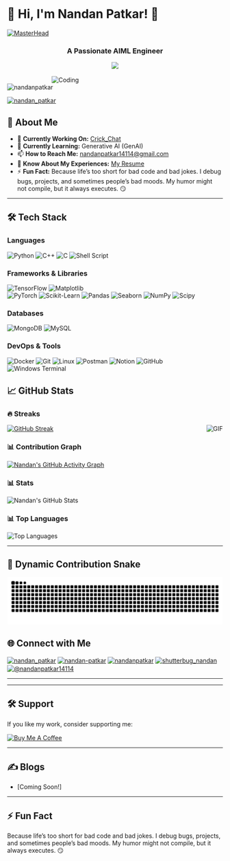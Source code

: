 













# 👋 Hi, I'm Nandan Patkar! 🚀

[![MasterHead](https://github-production-user-asset-6210df.s3.amazonaws.com/74038190/240304586-d48893bd-0757-481c-8d7e-ba3e163feae7.png)](https://rishavchanda.io)

<h3 align="center">A Passionate AIML Engineer</h3>
<p align="center"><img src="https://i.imgur.com/A6bWGFl.gif"/></p>
<img align="right" alt="Coding" width="400" src="https://github-production-user-asset-6210df.s3.amazonaws.com/74038190/371756373-fddcdbcd-5ea2-4416-9f59-ca7fd9394aca.gif" />

<p align="left"> <img src="https://komarev.com/ghpvc/?username=nandanpatkar&label=Profile%20views&color=0e75b6&style=flat" alt="nandanpatkar" /> </p>
<p align="left"> <a href="https://twitter.com/nandan_patkar" target="blank"><img src="https://img.shields.io/twitter/follow/nandan_patkar?logo=twitter&style=for-the-badge" alt="nandan_patkar" /></a> </p>



## 🔭 **About Me**

- 🔭 **Currently Working On:** [Crick_Chat](https://github.com/nandanpatkar/Crick_Chat)
- 🌱 **Currently Learning:** Generative AI (GenAI)
- 📫 **How to Reach Me:** nandanpatkar14114@gmail.com
- 📄 **Know About My Experiences:** [My Resume](https://drive.google.com/drive/folders/1LNoedGsiz2bk41_Tp4pGNir-V0gTclR0?usp=drive_link)
- ⚡ **Fun Fact:** Because life’s too short for bad code and bad jokes. I debug bugs, projects, and sometimes people’s bad moods. My humor might not compile, but it always executes. 😏

---

## 🛠️ **Tech Stack**

### **Languages**
![Python](https://img.shields.io/badge/Python-%233776AB.svg?style=for-the-badge&logo=python&logoColor=white)
![C++](https://img.shields.io/badge/C%2B%2B-%2300599C.svg?style=for-the-badge&logo=c%2B%2B&logoColor=white)
![C](https://img.shields.io/badge/C-%2300599C.svg?style=for-the-badge&logo=c&logoColor=white)
![Shell Script](https://img.shields.io/badge/shell_script-%23121011.svg?style=for-the-badge&logo=gnu-bash&logoColor=white)

### **Frameworks & Libraries**
![TensorFlow](https://img.shields.io/badge/TensorFlow-%23FF6F00.svg?style=for-the-badge&logo=tensorflow&logoColor=white)
 ![Matplotlib](https://img.shields.io/badge/Matplotlib-%23ffffff.svg?style=for-the-badge&logo=Matplotlib&logoColor=black)  
![PyTorch](https://img.shields.io/badge/PyTorch-%23EE4C2C.svg?style=for-the-badge&logo=pytorch&logoColor=white)
![Scikit-Learn](https://img.shields.io/badge/Scikit--Learn-%23F7931E.svg?style=for-the-badge&logo=scikit-learn&logoColor=white)
![Pandas](https://img.shields.io/badge/Pandas-%23150458.svg?style=for-the-badge&logo=pandas&logoColor=white)
![Seaborn](https://img.shields.io/badge/Seaborn-%23000000.svg?style=for-the-badge&logo=seaborn&logoColor=white)
![NumPy](https://img.shields.io/badge/numpy-%23013243.svg?style=for-the-badge&logo=numpy&logoColor=white) 
![Scipy](https://img.shields.io/badge/SciPy-%230C55A5.svg?style=for-the-badge&logo=scipy&logoColor=%white)

### **Databases**
![MongoDB](https://img.shields.io/badge/MongoDB-%2347A248.svg?style=for-the-badge&logo=mongodb&logoColor=white)
![MySQL](https://img.shields.io/badge/MySQL-%2300f.svg?style=for-the-badge&logo=mysql&logoColor=white)

### **DevOps & Tools**
![Docker](https://img.shields.io/badge/Docker-%230db7ed.svg?style=for-the-badge&logo=docker&logoColor=white)
![Git](https://img.shields.io/badge/Git-%23F05033.svg?style=for-the-badge&logo=git&logoColor=white)
![Linux](https://img.shields.io/badge/Linux-%23FCC624.svg?style=for-the-badge&logo=linux&logoColor=black)
![Postman](https://img.shields.io/badge/Postman-%23FF6C37.svg?style=for-the-badge&logo=postman&logoColor=white)
![Notion](https://img.shields.io/badge/Notion-%23000000.svg?style=for-the-badge&logo=notion&logoColor=white)
 ![GitHub](https://img.shields.io/badge/github-%23121011.svg?style=for-the-badge&logo=github&logoColor=white)
![Windows Terminal](https://img.shields.io/badge/Windows%20Terminal-%234D4D4D.svg?style=for-the-badge&logo=windows-terminal&logoColor=white)


 



## 📈 **GitHub Stats**

### **🔥 Streaks**
[![GitHub Streak](https://streak-stats.demolab.com?user=nandanpatkar&theme=gruvbox&hide_border=false&background=0D1117)](https://git.io/streak-stats) <img align="right" alt="GIF" src="https://media.giphy.com/media/836HiJc7pgzy8iNXCn/giphy.gif" />

### **📊 Contribution Graph**
[![Nandan's GitHub Activity Graph](https://github-readme-activity-graph.vercel.app/graph?username=nandanpatkar&theme=react-dark)](https://github.com/nandanpatkar)

### **📊 Stats**
![Nandan's GitHub Stats](https://github-readme-stats.vercel.app/api?username=nandanpatkar&show_icons=true&theme=radical)

### **📊 Top Languages**
![Top Languages](https://github-readme-stats.vercel.app/api/top-langs/?username=nandanpatkar&layout=compact&theme=radical)

---
## 🐍 **Dynamic Contribution Snake**
![snake gif](https://github.com/nandanpatkar/nandanpatkar/blob/output/github-snake-dark.svg)
## 🌐 **Connect with Me**

<p align="left">
<a href="https://twitter.com/nandan_patkar" target="blank"><img align="center" src="https://raw.githubusercontent.com/rahuldkjain/github-profile-readme-generator/master/src/images/icons/Social/twitter.svg" alt="nandan_patkar" height="30" width="40" /></a>
<a href="https://linkedin.com/in/nandan-patkar" target="blank"><img align="center" src="https://raw.githubusercontent.com/rahuldkjain/github-profile-readme-generator/master/src/images/icons/Social/linked-in-alt.svg" alt="nandan-patkar" height="30" width="40" /></a>
<a href="https://kaggle.com/nandanpatkar" target="blank"><img align="center" src="https://raw.githubusercontent.com/rahuldkjain/github-profile-readme-generator/master/src/images/icons/Social/kaggle.svg" alt="nandanpatkar" height="30" width="40" /></a>
<a href="https://instagram.com/shutterbug_nandan" target="blank"><img align="center" src="https://raw.githubusercontent.com/rahuldkjain/github-profile-readme-generator/master/src/images/icons/Social/instagram.svg" alt="shutterbug_nandan" height="30" width="40" /></a>
<a href="https://medium.com/@nandanpatkar14114" target="blank"><img align="center" src="https://raw.githubusercontent.com/rahuldkjain/github-profile-readme-generator/master/src/images/icons/Social/medium.svg" alt="@nandanpatkar14114" height="30" width="40" /></a>
</p>

---


---
## 🛠️ **Support**

If you like my work, consider supporting me:

<a href="https://www.buymeacoffee.com/nandanpatkn"> <img align="center" src="https://cdn.buymeacoffee.com/buttons/v2/default-yellow.png" height="50" width="210" alt="Buy Me A Coffee" /></a>

---



## ✍️ **Blogs**

<!-- BLOG-POST-LIST:START -->
- [Coming Soon!]
<!-- BLOG-POST-LIST:END -->

---

## ⚡ **Fun Fact**
Because life’s too short for bad code and bad jokes. I debug bugs, projects, and sometimes people’s bad moods. My humor might not compile, but it always executes. 😏














